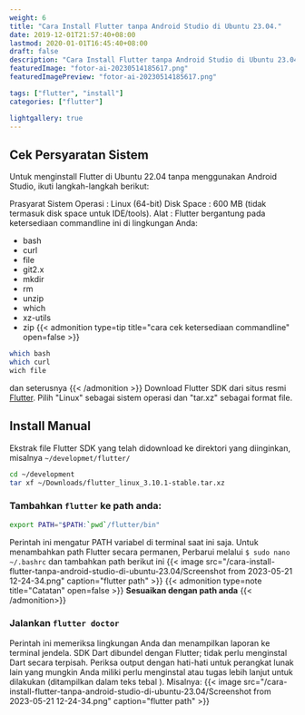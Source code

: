 ```yaml
---
weight: 6   
title: "Cara Install Flutter tanpa Android Studio di Ubuntu 23.04."
date: 2019-12-01T21:57:40+08:00
lastmod: 2020-01-01T16:45:40+08:00
draft: false
description: "Cara Install Flutter tanpa Android Studio di Ubuntu 23.04."
featuredImage: "fotor-ai-20230514185617.png"
featuredImagePreview: "fotor-ai-20230514185617.png"

tags: ["flutter", "install"]
categories: ["flutter"]

lightgallery: true
---
```

## Cek Persyaratan Sistem

Untuk menginstall Flutter di Ubuntu 22.04 tanpa menggunakan Android Studio, ikuti langkah-langkah berikut:

Prasyarat Sistem Operasi : Linux (64-bit)
Disk Space : 600 MB (tidak termasuk disk space untuk IDE/tools).
Alat : 
Flutter bergantung pada ketersediaan commandline ini di lingkungan Anda:
* bash
* curl
* file
* git2.x
* mkdir  
* rm
* unzip
* which
* xz-utils
* zip
{{< admonition type=tip title="cara cek ketersediaan commandline" open=false >}}
```bash
which bash
which curl
wich file
```
dan seterusnya
{{< /admonition >}}
Download Flutter SDK dari situs resmi [Flutter](https://flutter.dev/docs/get-started/install/linux). Pilih "Linux" sebagai sistem operasi dan "tar.xz" sebagai format file.

## Install Manual 

Ekstrak file Flutter SDK yang telah didownload ke direktori yang diinginkan, misalnya `~/developmet/flutter/`

```bash
cd ~/development
tar xf ~/Downloads/flutter_linux_3.10.1-stable.tar.xz
```
### Tambahkan `flutter` ke path anda:
```bash
export PATH="$PATH:`pwd`/flutter/bin"
```
Perintah ini mengatur PATH variabel di terminal saat ini saja. Untuk menambahkan path Flutter secara permanen, Perbarui melalui `$ sudo nano ~/.bashrc` dan tambahkan path berikut ini 
{{< image src="/cara-install-flutter-tanpa-android-studio-di-ubuntu-23.04/Screenshot from 2023-05-21 12-24-34.png" caption="flutter path" >}}
{{< admonition type=note title="Catatan" open=false >}}
**Sesuaikan dengan path anda**
{{< /admonition>}}
### Jalankan `flutter doctor`

Perintah ini memeriksa lingkungan Anda dan menampilkan laporan ke terminal jendela. SDK Dart dibundel dengan Flutter; tidak perlu menginstal Dart secara terpisah. Periksa output dengan hati-hati untuk perangkat lunak lain yang mungkin Anda miliki perlu menginstal atau tugas lebih lanjut untuk dilakukan (ditampilkan dalam teks tebal ).
Misalnya: 
{{< image src="/cara-install-flutter-tanpa-android-studio-di-ubuntu-23.04/Screenshot from 2023-05-21 12-24-34.png" caption="flutter path" >}}